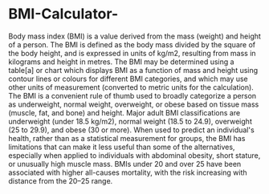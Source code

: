 # BMI-Calculator-
Body mass index (BMI) is a value derived from the mass (weight) and height of a person. 
The BMI is defined as the body mass divided by the square of the body height, and is expressed in units of kg/m2, resulting from mass in kilograms and height in metres.
The BMI may be determined using a table[a] or chart which displays BMI as a function of mass and height using contour lines or colours for different BMI categories, and which may use other units of measurement (converted to metric units for the calculation).
The BMI is a convenient rule of thumb used to broadly categorize a person as underweight, normal weight, overweight, or obese based on tissue mass (muscle, fat, and bone) and height. Major adult BMI classifications are underweight (under 18.5 kg/m2), normal weight (18.5 to 24.9), overweight (25 to 29.9), and obese (30 or more).
When used to predict an individual's health, rather than as a statistical measurement for groups, the BMI has limitations that can make it less useful than some of the alternatives, especially when applied to individuals with abdominal obesity, short stature, or unusually high muscle mass.
BMIs under 20 and over 25 have been associated with higher all-causes mortality, with the risk increasing with distance from the 20–25 range.

